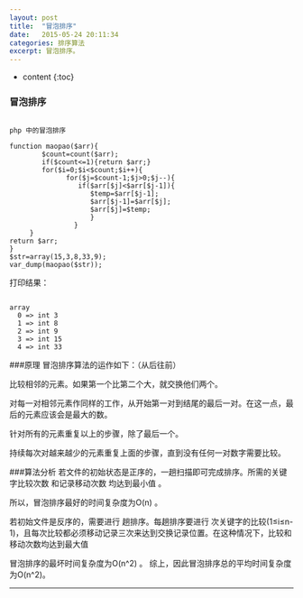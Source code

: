 ```yaml
---
layout: post
title:  "冒泡排序"
date:   2015-05-24 20:11:34
categories: 排序算法
excerpt: 冒泡排序。
---
```


* content
{:toc}

### 冒泡排序

<pre><code>
php 中的冒泡排序

function maopao($arr){
        $count=count($arr);
        if($count<=1){return $arr;}
        for($i=0;$i<$count;$i++){
              for($j=$count-1;$j>0;$j--){
				 if($arr[$j]<$arr[$j-1]){
					$temp=$arr[$j-1];
					$arr[$j-1]=$arr[$j];
					$arr[$j]=$temp;
					}
				}
     }   
return $arr;
}
$str=array(15,3,8,33,9);
var_dump(maopao($str));
</code></pre>

打印结果：
<pre><code>
array
  0 => int 3
  1 => int 8
  2 => int 9
  3 => int 15
  4 => int 33
</pre></code>

###原理
冒泡排序算法的运作如下：（从后往前）

比较相邻的元素。如果第一个比第二个大，就交换他们两个。

对每一对相邻元素作同样的工作，从开始第一对到结尾的最后一对。在这一点，最后的元素应该会是最大的数。

针对所有的元素重复以上的步骤，除了最后一个。

持续每次对越来越少的元素重复上面的步骤，直到没有任何一对数字需要比较。


###算法分析
若文件的初始状态是正序的，一趟扫描即可完成排序。所需的关键字比较次数 和记录移动次数 均达到最小值 。

所以，冒泡排序最好的时间复杂度为O(n) 。

若初始文件是反序的，需要进行 趟排序。每趟排序要进行 次关键字的比较(1≤i≤n-1)，且每次比较都必须移动记录三次来达到交换记录位置。在这种情况下，比较和移动次数均达到最大值


冒泡排序的最坏时间复杂度为O(n^2) 。
综上，因此冒泡排序总的平均时间复杂度为O(n^2)。


---

